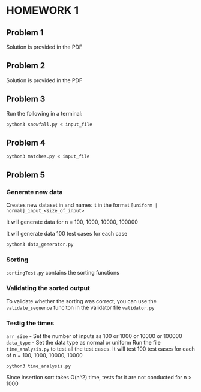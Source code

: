 # HOMEWORK 1

## Problem 1
Solution is provided in the PDF

## Problem 2
Solution is provided in the PDF

## Problem 3
Run the following in a terminal:
```
python3 snowfall.py < input_file
```


## Problem 4
```
python3 matches.py < input_file
```

## Problem 5

### Generate new data
Creates new dataset in and names it in the format `[uniform | normal]_input_<size_of_input>`

It will generate data for n = 100, 1000, 10000, 100000

It will generate data 100 test cases for each case
```
python3 data_generator.py
```

### Sorting

`sortingTest.py` contains the sorting functions

### Validating the sorted output

To validate whether the sorting was correct, you can use the `validate_sequence` funciton in the validator file `validator.py`

### Testig the times
`arr_size` - Set the number of inputs as 100 or 1000 or 10000 or 100000
`data_type` - Set the data type as normal or uniform
Run the file `time_analysis.py` to test all the test cases. It will test 100 test cases for each of n = 100, 1000, 10000, 10000

```
python3 time_analysis.py
```

Since insertion sort takes O(n^2) time, tests for it are not conducted for n > 1000
